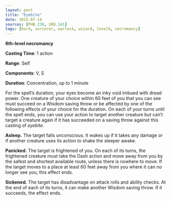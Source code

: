 ```yaml
---
layout: post
title: "Eyebite"
date: 2015-07-14
sources: [PHB.238, SRD.141]
tags: [bard, sorcerer, warlock, wizard, level6, necromancy]
---
```


**6th-level necromancy**

**Casting Time**: 1 action

**Range**: Self

**Components**: V, S

**Duration**: Concentration, up to 1 minute

For the spell’s duration, your eyes become an inky void imbued with dread power. One creature of your choice within 60 feet of you that you can see must succeed on a Wisdom saving throw or be affected by one of the following effects of your choice for the duration. On each of your turns until the spell ends, you can use your action to target another creature but can’t target a creature again if it has succeeded on a saving throw against this casting of *eyebite*.

**Asleep.** The target falls unconscious. It wakes up if it takes any damage or if another creature uses its action to shake the sleeper awake.

**Panicked.** The target is frightened of you. On each of its turns, the frightened creature must take the Dash action and move away from you by the safest and shortest available route, unless there is nowhere to move. If the target moves to a place at least 60 feet away from you where it can no longer see you, this effect ends.

**Sickened.** The target has disadvantage on attack rolls and ability checks. At the end of each of its turns, it can make another Wisdom saving throw. If it succeeds, the effect ends.
